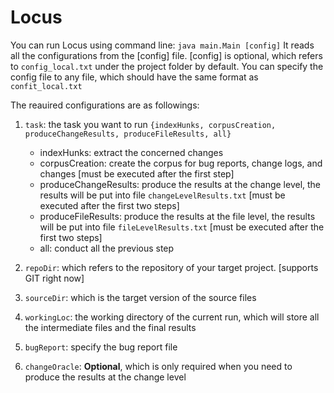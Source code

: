 # Locus

You can run Locus using command line: `java main.Main [config]`
It reads all the configurations from the [config] file.
[config] is optional, which refers to `config_local.txt` under the project folder by default.
You can specify the config file to any file, which should have the same format as `confit_local.txt`

The reauired configurations are as followings:

1. `task`: the task you want to run `{indexHunks, corpusCreation, produceChangeResults, produceFileResults, all}`

    * indexHunks: extract the concerned changes
    * corpusCreation: create the corpus for bug reports, change logs, and changes [must be executed after the first step]
    * produceChangeResults: produce the results at the change level, the results will be put into file `changeLevelResults.txt` [must be executed after the first two steps]
    * produceFileResults: produce the results at the file level, the results will be put into file `fileLevelResults.txt` [must be executed after the first two steps]
    * all: conduct all the previous step

2. `repoDir`: which refers to the repository of your target project. [supports GIT right now]
3. `sourceDir`: which is the target version of the source files
4. `workingLoc`: the working directory of the current run, which will store all the intermediate files and the final results
5. `bugReport`: specify the bug report file
6. `changeOracle`: **Optional**, which is only required when you need to produce the results at the change level
